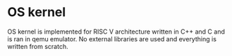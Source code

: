 # OS kernel

OS kernel is implemented for RISC V architecture written in C++ and C and is ran in qemu emulator. No external libraries are used and everything is written from scratch.
